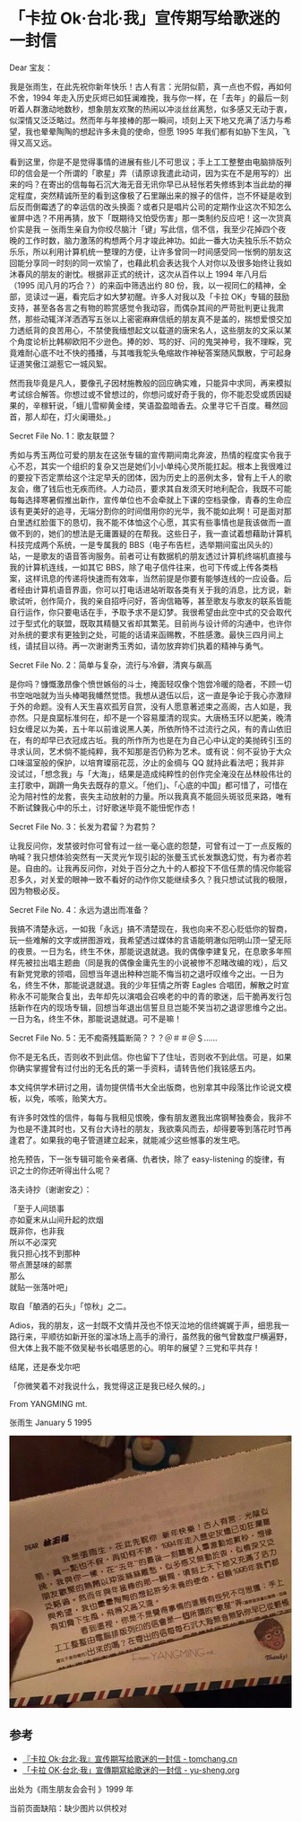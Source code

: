 # 「卡拉 Ok‧台北‧我」宣传期写给歌迷的一封信

Dear 宝友：

我是张雨生，在此先祝你新年快乐！古人有言：光阴似箭，真一点也不假，再如何不舍，1994 年走入历史灰烬已如狂澜难挽，我与你一样，在「去年」的最后一刻听着人群激动地数秒，想象朋友欢聚的热闹以冲淡丝丝离愁，似多感又无动于衷，似深情又泛泛略过。然而年与年接棒的那一瞬间，顷刻上天下地又充满了活力与希望，我也晕晕陶陶的想起许多未竟的使命，但愿 1995 年我们都有如胁下生风，飞得又高又远。

看到这里，你是不是觉得事情的进展有些儿不可思议；手上工工整整由电脑排版列印的信会是一个所谓的「歌星」弄（请原谅我遣此动词，因为实在不是用写的）出来的吗？在寄出的信每每石沉大海无音无讯你早已从轻怅若失修练到本当此劫的禅定程度，突然精诚所至的看到这像极了石里蹦出来的猴子的信件，岂不怀疑是收到后反而倒霉透了的幸运信的改头换面？或者只是唱片公司的定期作业这次不知怎么雀屏中选？不用再猜，放下「既期待又怕受伤害」那一类制约反应吧！这一次货真价实是我 ─ 张雨生亲自为你绞尽脑汁「键」写此信，信不信，我至少花掉四个夜晚的工作时数，脑力激荡的构想两个月才竣此神功。如此一番大功夫独乐乐不妨众乐乐，所以利用计算机统一整理的方便，让许多曾同一时间感受同一怅惘的朋友这回能分享同一时刻的同一欢愉了，也藉此机会表达我个人对你以及很多始终让我如沐春风的朋友的谢忱。根据非正式的统计，这次从百件以上 1994 年八月后（1995 闰八月的巧合？）的来函中筛选出约 80 份，我，以一视同仁的精神，全部，览读过一遍，看完后才如大梦初醒。许多人对我以及「卡拉 OK」专辑的鼓励支持，甚至各各言之有物的聆赏感觉令我动容，而偶杂其间的严苛批判更让我肃然，那些动辄洋洋洒洒写五张以上密密麻麻信纸的朋友真不是盖的，揣想爱恨交加力透纸背的良苦用心，不禁使我缅想起文以载道的唐宋名人，这些朋友的文采以某个角度论析比韩柳欧阳不少逊色。捧的妙、骂的好、问的鬼哭神号，我不理睬，究竟难耐心底不吐不快的搔播，与其嗤我鸵头龟缩故作神秘答案随风飘散，宁可起身证道笑傲江湖惹它一城风絮。

然而我毕竟是凡人，要像孔子因材施教般的回应确实难，只能异中求同，再来模拟考试综合解答。你想过或不曾想过的，你想问或好奇于我的，你不能忍受或质因疑果的，辛稼轩说，「蛾儿雪柳黄金缕，笑语盈盈暗香去。众里寻它千百度。蓦然回首，那人却在，灯火阑珊处。」

Secret File No. 1：歌友联盟？

秀如与秀玉两位可爱的朋友在这张专辑的宣传期间南北奔波，热情的程度实令我于心不忍，其实一个组织的复杂又岂是她们小小单纯心灵所能扛起。根本上我很难过的要投下否定票给这个注定早夭的团体，因为历史上的恶例太多，曾有上千人的歌友会，缴了钱后也无疾而终。人力动员，要求其自发须天时地利配合，我既不可能每每选择寒暑假推出新作，宣传单位也不会牵就上下课的空档录像，青春的生命应该有更美好的追寻，无端分割你的时间借用你的光华，我不能如此啊！可是面对那白里透红脸蛋下的恳切，我不能不体恤这个心愿，其实有些事情也是我该做而一直做不到的，她们的想法是无庸置疑的在帮我。这些日子，我一直试着想藉助计算机科技完成两个系统，一是专属我的 BBS（电子布告栏，选举期间蛮出风头的）站，一是歌友的语音答询服务。前者可让有数据机的朋友透过计算机终端机直接与我的计算机连线，一如其它 BBS，除了电子信件往来，也可下传或上传各类档案，这样讯息的传递将快速而有效率，当然前提是你要有能够连线的一应设备。后者经由计算机语音界面，你可以打电话进站听取各类有关于我的消息，比方说，新歌试听，创作简介，我的亲自招呼问好，答询信箱等，甚至歌友与歌友的联系皆能自行运作，你只要电话在手，予取予求不是幻梦。我很希望由此空中式的交会取代过于型式化的联盟，既取其精髓又省却其繁芜。目前尚与设计师的沟通中，也许你对糸统的要求有更独到之处，可能的话请来函赐教，不胜感激。最快三四月间上线，请拭目以待。再一次谢谢秀玉秀如，请勿放弃妳们执着的精神与勇气。

Secret File No. 2：简单与复杂，流行与冷僻，清爽与飙高

是你吗？慷慨激昂像个愤世嫉俗的斗士，掩面轻叹像个饱尝冷暖的隐者，不顾一切书空咄咄就为当头棒喝我幡然觉悟。我想从退伍以后，这一直是争论于我心亦激辩于外的命题。没有人天生喜欢孤芳自赏，没有人愿意著述束之高阁，古人如是，我亦然。只是良窳标准何在，却不是一个容易厘清的现实。大唐杨玉环以肥美，晚清妇女缠足以为美，五十年以前谁说黑人美，所依所恃不过流行之风，有的青山依旧在，有的却早已衣冠成古坵。我的所作所为也是在为自己心中认定的美抛砖引玉的寻求认同，艺术倘不能纯粹，我不知那是否仍称为艺术。或有说：何不妥协于大众口味温室般的保护，以培育璨丽花蕊，汐止的金绸与 QQ 就持此看法吧；我并非没试过，「想念我」与「大海」，结果是造成纯粹性的创作完全淹没在丛林般伟壮的主打歌中，跼蹐一角失去既存的意义。「他们」、「心底的中国」都可惜了，可惜在沦为陪衬性的龙套，丧失主动放射的力量。所以我真真不能回头斑驳觅来路，唯有不断试鍊我心中的乐土，讨好歌迷毕竟不能忸怩作态！

Secret File No. 3：长发为君留？为君剪？

让我反问你，发禁彼时你可曾有过一丝一毫心底的怨楚，可曾有过一丁一点反叛的吶喊？我只想体验突然有一天灵光乍现引起的张曼玉式长发飘逸幻觉，有为者亦若是。自由的。让我再反问你，对处于百分之九十的人都投下不信任票的情况你能容忍多久，对关爱的眼神一致不看好的动作你又能继续多久？我只想试试我的极限，因为物极必反。

Secret File No. 4：永远为退出而准备？

我搞不清楚永远，一如我「永远」搞不清楚现在，我也向来不忍心贬低你的智商，玩一些难解的文字或拼图游戏，我希望透过媒体的言语能明澈似阳明山顶一望无际的夜景。一日为名，终生不休，那能说退就退。我的偶像李建复兄，在息歌多年照样先被拉出唱主题曲（同是我的偶像金庸先生的小说被惨不忍睹改编的戏），后又有新党党歌的领唱，回想当年退出种种岂能不悔当初之退吁叹维今之出。一日为名，终生不休，那能说退就退。我的少年狂情之所寄 Eagles 合唱团，解散之时宣称永不可能聚合复出，去年却先以演唱会召唤老的中的青的歌迷，后干脆再发行包括新作在内的现场专辑，回想当年退出信誓旦旦岂能不笑当初之退谬思维今之出。一日为名，终生不休，那能说退就退。可不是嘛！

Secret File No. 5：无不痴斋残篇断简？？？＠＃＃＠＄……

你不是无名氏，否则收不到此信。你也留下了住址，否则收不到此信。可是，如果你确实掌握曾有过付出的无名氏的第一手资料，请转告他们我铭感五内。

本文纯供学术研讨之用，请勿提供情书大全出版商，也别拿其中段落比作论说文模板，以免，咳咳，贻笑大方。

有许多时效性的信件，每每与我相见恨晚，像有朋友邀我出席钢琴独奏会，我非不为也是不逢其时也，又有台大诗社的朋友，我欲乘风而去，却得要等到落花时节再逢君了。如果我的电子管道建立起来，就能减少这些憾事的发生吧。

抢先预告，下一张专辑可能令亲者痛、仇者快，除了 easy-listening 的旋律，有识之士的你还听得出什么呢？

洛夫诗抄（谢谢安之）：

「至于人间琐事<br>
亦如夏末从山间升起的炊烟<br>
既非你，也非我<br>
所以不必深究<br>
我只担心找不到那种<br>
带点萧瑟味的邮票<br>
那么<br>
就贴一张落叶吧」

取自「酿酒的石头」「惊秋」之二。

Adios，我的朋友，这一封既不文情并茂也不惊天泣地的信终娓娓于声，细思我一路行来，平顺彷如新开张的溜冰场上高手的滑行，虽然我的傲气曾数度尸横遍野，但大体上我不能不傚吴秘书长唱感恩的心。明年的展望？三党和平共存！

结尾，还是泰戈尔吧

「你微笑着不对我说什么，我觉得这正是我已经久候的。」

From YANGMING mt.

张雨生 January 5 1995

![a-letter-to-fans-during-the-promotional-period-of-karaoke-taipei-i](./a-letter-to-fans-during-the-promotional-period-of-karaoke-taipei-i-1.jpg)

## 参考

-   [『卡拉 Ok‧台北‧我』宣传期写给歌迷的一封信 - tomchang.cn](https://www.tomchang.cn/archive/letter/69.html)
-   [「卡拉 OK‧台北‧我」宣傳期寫給歌迷的一封信 - yu-sheng.org](https://web.archive.org/web/20070709000330/http://www.yu-sheng.org/Literature/showlit.php?type=4&rank=2)

出处为《雨生朋友会会刊 ​》1999 年 ​​​​​​​

当前页面缺陷：缺少图片以供校对
